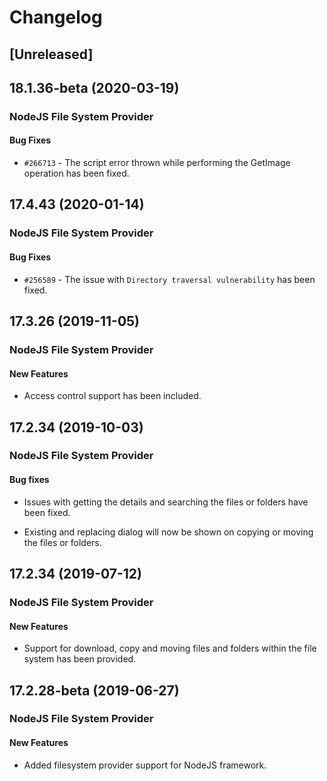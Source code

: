 # Changelog

## [Unreleased]

## 18.1.36-beta (2020-03-19)

### NodeJS File System Provider

#### Bug Fixes

- `#266713` - The script error thrown while performing the GetImage operation has been fixed.

## 17.4.43 (2020-01-14)

### NodeJS File System Provider

#### Bug Fixes

- `#256589` - The issue with `Directory traversal vulnerability` has been fixed.

## 17.3.26 (2019-11-05)

### NodeJS File System Provider

#### New Features

- Access control support has been included.

## 17.2.34 (2019-10-03)

### NodeJS File System Provider

#### Bug fixes

- Issues with getting the details and searching the files or folders have been fixed.

- Existing and replacing dialog will now be shown on copying or moving the files or folders.

## 17.2.34 (2019-07-12)

### NodeJS File System Provider

#### New Features

- Support for download, copy and moving files and folders within the file system has been provided.

## 17.2.28-beta (2019-06-27)

### NodeJS File System Provider

#### New Features

- Added filesystem provider support for NodeJS framework.
